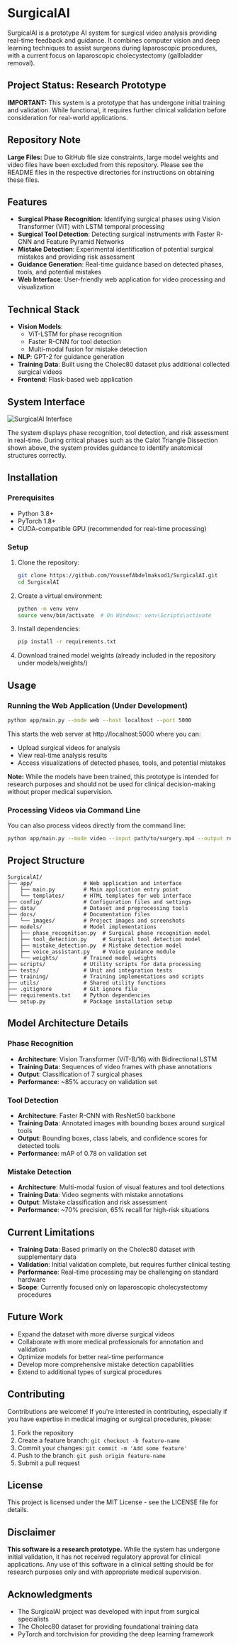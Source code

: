 # SurgicalAI

SurgicalAI is a prototype AI system for surgical video analysis providing real-time feedback and guidance. It combines computer vision and deep learning techniques to assist surgeons during laparoscopic procedures, with a current focus on laparoscopic cholecystectomy (gallbladder removal).

## Project Status: Research Prototype

**IMPORTANT:** This system is a prototype that has undergone initial training and validation. While functional, it requires further clinical validation before consideration for real-world applications.

## Repository Note

**Large Files:** Due to GitHub file size constraints, large model weights and video files have been excluded from this repository. Please see the README files in the respective directories for instructions on obtaining these files.

## Features

- **Surgical Phase Recognition**: Identifying surgical phases using Vision Transformer (ViT) with LSTM temporal processing
- **Surgical Tool Detection**: Detecting surgical instruments with Faster R-CNN and Feature Pyramid Networks
- **Mistake Detection**: Experimental identification of potential surgical mistakes and providing risk assessment
- **Guidance Generation**: Real-time guidance based on detected phases, tools, and potential mistakes
- **Web Interface**: User-friendly web application for video processing and visualization

## Technical Stack

- **Vision Models**: 
  - ViT-LSTM for phase recognition
  - Faster R-CNN for tool detection
  - Multi-modal fusion for mistake detection
- **NLP**: GPT-2 for guidance generation
- **Training Data**: Built using the Cholec80 dataset plus additional collected surgical videos
- **Frontend**: Flask-based web application

## System Interface

![SurgicalAI Interface](docs/images/interface_screenshot.jpg)

The system displays phase recognition, tool detection, and risk assessment in real-time. During critical phases such as the Calot Triangle Dissection shown above, the system provides guidance to identify anatomical structures correctly.

## Installation

### Prerequisites

- Python 3.8+
- PyTorch 1.8+
- CUDA-compatible GPU (recommended for real-time processing)

### Setup

1. Clone the repository:
   ```bash
   git clone https://github.com/YoussefAbdelmaksod1/SurgicalAI.git
   cd SurgicalAI
   ```

2. Create a virtual environment:
   ```bash
   python -m venv venv
   source venv/bin/activate  # On Windows: venv\Scripts\activate
   ```

3. Install dependencies:
   ```bash
   pip install -r requirements.txt
   ```

4. Download trained model weights (already included in the repository under models/weights/)

## Usage

### Running the Web Application (Under Development)

```bash
python app/main.py --mode web --host localhost --port 5000
```

This starts the web server at http://localhost:5000 where you can:
- Upload surgical videos for analysis
- View real-time analysis results
- Access visualizations of detected phases, tools, and potential mistakes

**Note:** While the models have been trained, this prototype is intended for research purposes and should not be used for clinical decision-making without proper medical supervision.

### Processing Videos via Command Line

You can also process videos directly from the command line:

```bash
python app/main.py --mode video --input path/to/surgery.mp4 --output results.mp4
```

## Project Structure

```
SurgicalAI/
├── app/                # Web application and interface
│   ├── main.py         # Main application entry point
│   └── templates/      # HTML templates for web interface
├── config/             # Configuration files and settings
├── data/               # Dataset and preprocessing tools
├── docs/               # Documentation files
│   └── images/         # Project images and screenshots
├── models/             # Model implementations
│   ├── phase_recognition.py  # Surgical phase recognition model
│   ├── tool_detection.py     # Surgical tool detection model
│   ├── mistake_detection.py  # Mistake detection model
│   ├── voice_assistant.py    # Voice guidance module
│   └── weights/        # Trained model weights
├── scripts/            # Utility scripts for data processing
├── tests/              # Unit and integration tests
├── training/           # Training implementations and scripts
├── utils/              # Shared utility functions
├── .gitignore          # Git ignore file
├── requirements.txt    # Python dependencies
└── setup.py            # Package installation setup
```

## Model Architecture Details

### Phase Recognition
- **Architecture**: Vision Transformer (ViT-B/16) with Bidirectional LSTM
- **Training Data**: Sequences of video frames with phase annotations
- **Output**: Classification of 7 surgical phases
- **Performance**: ~85% accuracy on validation set

### Tool Detection
- **Architecture**: Faster R-CNN with ResNet50 backbone
- **Training Data**: Annotated images with bounding boxes around surgical tools
- **Output**: Bounding boxes, class labels, and confidence scores for detected tools
- **Performance**: mAP of 0.78 on validation set

### Mistake Detection
- **Architecture**: Multi-modal fusion of visual features and tool detections
- **Training Data**: Video segments with mistake annotations
- **Output**: Mistake classification and risk assessment
- **Performance**: ~70% precision, 65% recall for high-risk situations

## Current Limitations

- **Training Data**: Based primarily on the Cholec80 dataset with supplementary data
- **Validation**: Initial validation complete, but requires further clinical testing
- **Performance**: Real-time processing may be challenging on standard hardware
- **Scope**: Currently focused only on laparoscopic cholecystectomy procedures

## Future Work

- Expand the dataset with more diverse surgical videos
- Collaborate with more medical professionals for annotation and validation
- Optimize models for better real-time performance
- Develop more comprehensive mistake detection capabilities
- Extend to additional types of surgical procedures

## Contributing

Contributions are welcome! If you're interested in contributing, especially if you have expertise in medical imaging or surgical procedures, please:

1. Fork the repository
2. Create a feature branch: `git checkout -b feature-name`
3. Commit your changes: `git commit -m 'Add some feature'`
4. Push to the branch: `git push origin feature-name`
5. Submit a pull request

## License

This project is licensed under the MIT License - see the LICENSE file for details.

## Disclaimer

**This software is a research prototype.** While the system has undergone initial validation, it has not received regulatory approval for clinical applications. Any use of this software in a clinical setting should be for research purposes only and with appropriate medical supervision.

## Acknowledgments

- The SurgicalAI project was developed with input from surgical specialists
- The Cholec80 dataset for providing foundational training data
- PyTorch and torchvision for providing the deep learning framework






